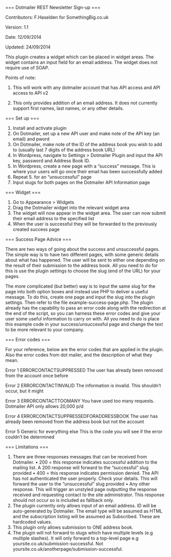 === Dotmailer REST Newsletter Sign-up ===

Contributors: F.Haselden for SomethingBig.co.uk

Version: 1.1

Date: 12/09/2014

Updated: 24/09/2014


This plugin creates a widget which can be placed in widget areas. The widget contains an input field for an email address. The widget does not require use of SOAP.

Points of note:

1. This will work with any dotmailer account that has API access and API access to API v2

2. This only provides addition of an email address. It does not currently support first names, last names, or any other details.


=== Set up ===

1. Install and activate plugin
2. On Dotmailer, set up a new API user and make note of the API key (an email) and pword
3. On Dotmailer, make note of the ID of the address book you wish to add to (usually last 7 digits of the address book URL)
4. In Wordpress, navigate to Settings > Dotmailer Plugin and input the API key, password and Address Book ID.
5. In Wordpress, create a new page with a “success” message. This is where your users will go once their email has been successfully added
6. Repeat 5. for an “unsuccessful” page
7. Input slugs for both pages on the Dotmailer API Information page


=== Widget ===

1. Go to Appearance > Widgets
2. Drag the Dotmailer widget into the relevant widget area
3. The widget will now appear in the widget area. The user can now submit their email address to the specified list
4. When the user is successful they will be forwarded to the previously created success page


=== Success Page Advice ===

There are two ways of going about the success and unsuccessful pages. The simple way is to have two different pages, with some generic details about what has happened. The user will be sent to either one depending on the result of their submission to the address book. All you need to do for this is use the plugin settings to choose the slug (end of the URL) for your pages.

The more complicated (but better) way is to input the same slug for the page into both option boxes and instead use PHP to deliver a useful message. To do this, create one page and input the slug into the plugin settings. Then refer to the file example-success-page.php. The plugin already has the capability to pass an error code along with the redirection at the end of the script, so you can harness these error codes and give your user some useful information to carry on with. All you need to do is place this example code in your success/unsuccessful page and change the text to be more relevant to your company.


=== Error codes ===

For your reference, below are the error codes that are applied in the plugin. Also the error codes from dot mailer, and the description of what they mean.

Error 1		ERRORCONTACTSUPPRESSED		The user has already been removed from the account once before

Error 2		ERRORCONTACTINVALID		The information is invalid. This shouldn’t occur, but it might

Error 3		ERRORCONTACTTOOMANY		You have used too many requests. Dotmailer API only allows 20,000 p/d

Error 4		ERRORCONTACTSUPPRESSEDFORADDRESSBOOK	The user has already been removed from the address book but not the account

Error 5 	Generic for everything else 	This is the code you will see if the error couldn’t be determined



=== Limitations ===

1. There are three responses messages that can be received from Dotmailer. 
	• 200 = this response indicates successful addition to the mailing list. A 200 response will forward to the “successful” slug provided
	• 400 = this response indicates permission denied. The API has not authenticated the user properly. Check your details. This will forward the user to the “unsuccessful” slug provided
	• Any other response. This will trigger an unstyled page outputting the response received and requesting contact to the site administrator. This response should not occur so is included as fallback only.
2. The plugin currently only allows input of an email address. ID will be auto-generated by Dotmailer. The email type will be assumed as HTML and the subscription listing will be assumed as Subscribed. These are hardcoded values.
3. This plugin only allows submission to ONE address book.
4. The plugin will not forward to slugs which have multiple levels (e.g multiple slashes). It will only forward to a top-level page e.g yoursite.co.uk/submission-successful. Not yoursite.co.uk/anotherpage/submission-successful.

